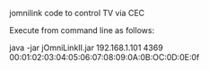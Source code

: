 jomnilink code to control TV via CEC

Execute from command line as follows:

java -jar jOmniLinkII.jar 192.168.1.101 4369 00:01:02:03:04:05:06:07:08:09:0A:0B:OC:0D:0E:0f

